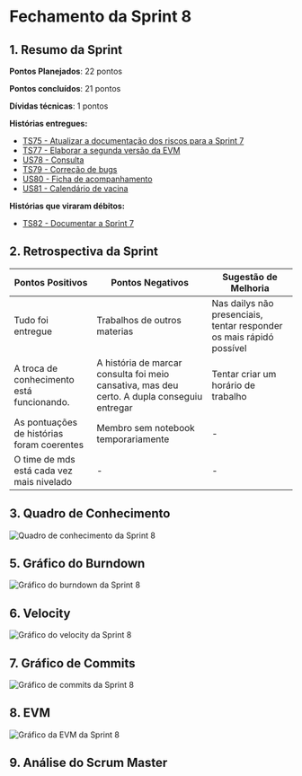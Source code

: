 # Fechamento da Sprint 8

## 1. Resumo da Sprint

__Pontos Planejados__: 22 pontos

__Pontos concluídos__: 21 pontos

__Dívidas técnicas__: 1 pontos

__Histórias entregues:__

- [TS75 - Atualizar a documentação dos riscos para a Sprint 7](https://github.com/fga-gpp-mds/2018.1-Dr-Down/issues/167)
- [TS77 - Elaborar a segunda versão da EVM](https://github.com/fga-gpp-mds/2018.1-Dr-Down/issues/185)
- [US78 - Consulta](https://github.com/fga-gpp-mds/2018.1-Dr-Down/issues/186)
- [TS79 - Correção de bugs](https://github.com/fga-gpp-mds/2018.1-Dr-Down/issues/187)
- [US80 - Ficha de acompanhamento](https://github.com/fga-gpp-mds/2018.1-Dr-Down/issues/188)
- [US81 - Calendário de vacina](https://github.com/fga-gpp-mds/2018.1-Dr-Down/issues/189)

__Histórias que viraram débitos:__

- [TS82 - Documentar a Sprint 7](https://github.com/fga-gpp-mds/2018.1-Dr-Down/issues/191)

## 2. Retrospectiva da Sprint

| Pontos Positivos | Pontos Negativos | Sugestão de Melhoria |
| ----- | ----- | ---- |
| Tudo foi entregue | Trabalhos de outros materias | Nas dailys não presenciais, tentar responder os mais rápidó possível |
| A troca de conhecimento está funcionando. | A história de marcar consulta foi meio cansativa, mas deu certo. A dupla conseguiu entregar | Tentar criar um horário de trabalho |
| As pontuações de histórias foram coerentes | Membro sem notebook temporariamente | - |
| O time de mds está cada vez mais nivelado | - | - |


## 3. Quadro de Conhecimento

![Quadro de conhecimento da Sprint 8]()

## 5. Gráfico do Burndown

![Gráfico do burndown da Sprint 8](https://uploaddeimagens.com.br/images/001/403/383/full/burndown_S8.png?1525482311)

## 6. Velocity

![Gráfico do velocity da Sprint 8](https://uploaddeimagens.com.br/images/001/403/385/full/velocity_S8.png?1525482341)

## 7. Gráfico de Commits

![Gráfico de commits da Sprint 8](https://uploaddeimagens.com.br/images/001/403/387/full/commits_S8.png?1525482367)

## 8. EVM

![Gráfico da EVM da Sprint 8](https://uploaddeimagens.com.br/images/001/403/395/full/evm_S8.png?1525482754)

## 9. Análise do Scrum Master

